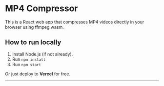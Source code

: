 # MP4 Compressor

This is a React web app that compresses MP4 videos directly in your browser using ffmpeg.wasm.

## How to run locally
1. Install Node.js (if not already).
2. Run `npm install`
3. Run `npm start`

Or just deploy to **Vercel** for free.

---
